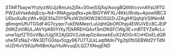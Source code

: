 $START$baywYhzIyzWi/JjzRmuts2j5k+00xeSSjXq/AoogBQtIt9/cvvnAYsU9TGPW2xliVseAdqEcq+N4+RNAgyqqfks+pk/BIGYWFXL/4KkURrdq+Apxw6BC3UEboXuRczWt+9QESfaZ0Y5PkzW2li0KIW28O5QIZrJZAglHfQqfqIVS9NmMq6mqmUfUTGSdF4G7cyqor7ukENiMeerLuUqhtQbOflOhpj4EWUiVEc8CJEiP2tiRtZoVIRULJAVYpK6IiYtXy7DkRREHQAxf3mDNSFCWg3E+mBTEYZeRcLcunw1qzfZTtSvVBpJUgj1X2AjQGV2Jskap0z4eowbEuX2AOGr4CnHDoELdQRuhe5FzNa2+Wk3DTGGtqv5zgy967U7TJLkLaqtMdn7Yg2tj0fb5EBWd2YTdNnUZHtvVStUpfhItBmXp/HuWvuqDLQZ7XNxg$END$